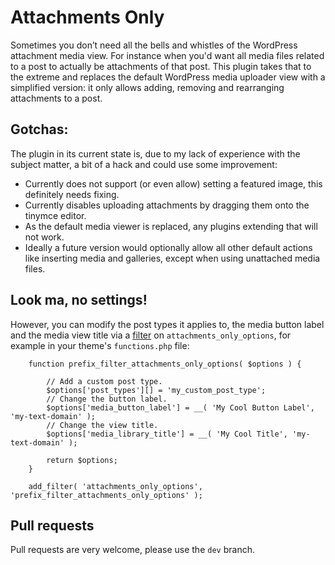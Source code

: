 Attachments Only
================

Sometimes you don’t need all the bells and whistles of the WordPress attachment media view. For instance when you'd want all media files related to a post to actually be attachments of that post. This plugin takes that to the extreme and replaces the default WordPress media uploader view with a simplified version: it only allows adding, removing and rearranging attachments to a post.

## Gotchas:

The plugin in its current state is, due to my lack of experience with the subject matter, a bit of a hack and could use some improvement:

- Currently does not support (or even allow) setting a featured image, this definitely needs fixing.
- Currently disables uploading attachments by dragging them onto the tinymce editor.
- As the default media viewer is replaced, any plugins extending that will not work.
- Ideally a future version would optionally allow all other default actions like inserting media and galleries, except when using unattached media files.

## Look ma, no settings!

However, you can modify the post types it applies to, the media button label and the media view title via a [filter](http://codex.wordpress.org/Plugin_API#Filters) on `attachments_only_options`, for example in your theme's `functions.php` file:


```
	function prefix_filter_attachments_only_options( $options ) {

		// Add a custom post type.
		$options['post_types'][] = 'my_custom_post_type';
		// Change the button label.
		$options['media_button_label'] = __( 'My Cool Button Label', 'my-text-domain' );
		// Change the view title.
		$options['media_library_title'] = __( 'My Cool Title', 'my-text-domain' );

		return $options;
	}

	add_filter( 'attachments_only_options', 'prefix_filter_attachments_only_options' );
```

## Pull requests

Pull requests are very welcome, please use the `dev` branch.